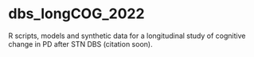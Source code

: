 # dbs_longCOG_2022
R scripts, models and synthetic data for a longitudinal study of cognitive change in PD after STN DBS (citation soon).
